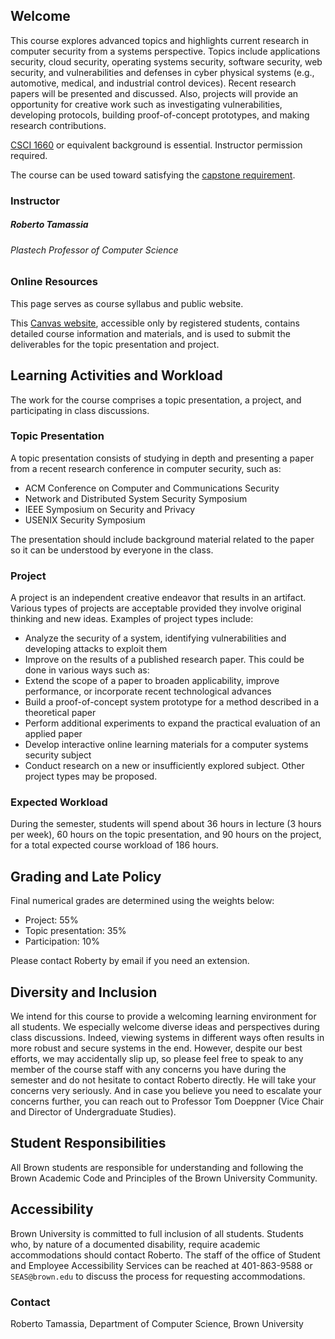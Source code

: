 ## Welcome

This course explores advanced topics and highlights current research
in computer security from a systems perspective. Topics include
applications security, cloud security, operating systems security,
software security, web security, and vulnerabilities and defenses in
cyber physical systems (e.g., automotive, medical, and industrial
control devices). Recent research papers will be presented and
discussed. Also, projects will provide an opportunity for creative
work such as investigating vulnerabilities, developing protocols,
building proof-of-concept prototypes, and making research
contributions.

[CSCI 1660](https://cs.brown.edu/courses/cs166/) or equivalent
background is essential.
Instructor permission required.

The course can be used toward satisfying the
[capstone requirement](https://cs.brown.edu/degrees/undergrad/concentrating-in-cs/concentration-requirements/capstone/).

### Instructor

##### Roberto Tamassia
###### Plastech Professor of Computer Science


### Online Resources

This page serves as course syllabus and public website.

This  [Canvas website](https://canvas.brown.edu/courses/1083171),
accessible only by registered students, contains detailed course
information and materials, and is used to submit the deliverables for
the topic presentation and project.


## Learning Activities and Workload

The work for the course comprises a topic presentation, a project, and
participating in class discussions.

### Topic Presentation

A topic presentation consists of studying in depth and presenting a
paper from a recent research conference in computer security, such as:

- ACM Conference on Computer and Communications Security
- Network and Distributed System Security Symposium
- IEEE Symposium on Security and Privacy
- USENIX Security Symposium

The presentation should include background material related to the paper
so it can be understood by everyone in the class.

### Project

A project is an independent creative endeavor that results in an artifact. Various types of projects are acceptable provided they involve original thinking and new ideas. Examples of project types include:

- Analyze the security of a system, identifying vulnerabilities and developing attacks to exploit them
- Improve on the results of a published research paper. This could be done in various ways such as:
- Extend the scope of a paper to broaden applicability, improve performance, or incorporate recent technological advances
- Build a proof-of-concept system prototype for a method described in a theoretical paper
- Perform additional experiments to expand the practical evaluation of an applied paper
- Develop interactive online learning materials for a computer systems security subject
- Conduct research on a new or insufficiently explored subject.
Other project types may be proposed.

### Expected Workload

During the semester, students will spend about 36 hours in lecture (3
hours per week), 60 hours on the topic presentation, and 90
hours on the project, for  a total expected course workload of 186
hours.


## Grading and Late Policy

Final numerical grades are determined using the weights below:
- Project: 55%
- Topic presentation: 35%
- Participation: 10%

Please contact Roberty by email if you need an extension.


## Diversity and Inclusion

We intend for this course to provide a welcoming learning environment for all
students. We especially welcome diverse ideas and perspectives during class
discussions. Indeed, viewing systems in different ways often results in more
robust and secure systems in the end.
However, despite our best efforts, we may accidentally slip
up, so please feel free to speak to any member of the course staff with any
concerns you have during the semester and do not hesitate to contact Roberto directly. He will take your concerns very seriously. And in case you believe you need to escalate your concerns further, you can  reach out to Professor Tom Doeppner (Vice Chair and Director of Undergraduate Studies).

## Student Responsibilities

All Brown students are responsible for understanding and following the
Brown Academic Code and Principles of the Brown University Community.

## Accessibility

Brown University is committed to full inclusion of all
students. Students who, by nature of a documented disability, require
academic accommodations should contact Roberto. The staff of the
office of Student and Employee Accessibility Services can be reached
at 401-863-9588 or `SEAS@brown.edu` to discuss the process for
requesting accommodations.

###  Contact

Roberto Tamassia, Department of Computer Science, Brown University
